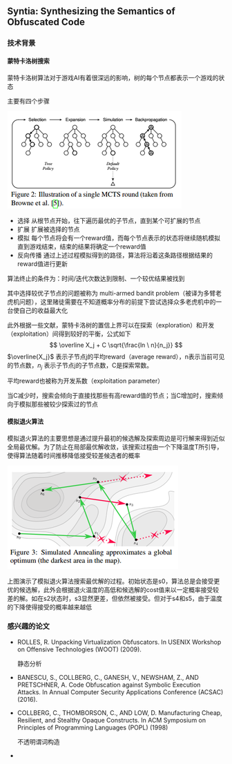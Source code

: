 ## Syntia: Synthesizing the Semantics of Obfuscated Code

### 技术背景

#### 蒙特卡洛树搜索

蒙特卡洛树算法对于游戏AI有着很深远的影响，树的每个节点都表示一个游戏的状态

主要有四个步骤

![](pic/1_1.png)

* 选择  从根节点开始，往下遍历最优的子节点，直到某个可扩展的节点
* 扩展  扩展被选择的节点
* 模拟  每个节点将会有一个reward值，而每个节点表示的状态将继续随机模拟直到游戏结束，结束的结果将确定一个reward值
* 反向传播  通过上述过程模拟得到的路径，算法将沿着这条路径根据结果的reward值进行更新

算法终止的条件为：时间/迭代次数达到限制、一个较优结果被找到

其中选择较优子节点的问题被称为 multi-armed bandit problem（被译为多臂老虎机问题），这里赌徒需要在不知道概率分布的前提下尝试选择众多老虎机中的一台使自己的收益最大化

此外根据一些文献，蒙特卡洛树的置信上界可以在探索（exploration）和开发（exploitation）间得到较好的平衡，公式如下
$$
\overline X_j + C \sqrt{\frac{ln \ n}{n_j}}
$$
$\overline{X_j}$ 表示子节点j的平均reward（average reward），n表示当前可见的节点数，$n_j$ 表示子节点j的子节点数，C是探索常数。

平均reward也被称为开发系数（exploitation parameter）

当C减少时，搜索会倾向于直接找那些有高reward值的节点；当C增加时，搜索倾向于模拟那些被较少探索过的节点

#### 模拟退火算法

模拟退火算法的主要思想是通过提升最初的候选解及探索周边是可行解来得到近似全局最优解。为了防止在局部最优解收敛，该搜索过程由一个下降温度T所引导，使得算法随着时间推移降低接受较差候选者的概率

![](pic/1_2.png)

上图演示了模拟退火算法搜索最优解的过程。初始状态是s0，算法总是会接受更优的候选解，此外会根据退火温度的高低和候选解的cost值来以一定概率接受较差的解。如在s2状态时，s3显然更差，但依然被接受。但对于s4和s5，由于温度的下降使得接受的概率越来越低





### 感兴趣的论文

* ROLLES, R. Unpacking Virtualization Obfuscators. In USENIX
  Workshop on Offensive Technologies (WOOT) (2009).  

  静态分析

* BANESCU, S., COLLBERG, C., GANESH, V., NEWSHAM, Z.,
  AND PRETSCHNER, A. Code Obfuscation against Symbolic Execution Attacks. In Annual Computer Security Applications Conference (ACSAC) (2016).  

* COLLBERG, C., THOMBORSON, C., AND LOW, D. Manufacturing Cheap, Resilient, and Stealthy Opaque Constructs. In ACM
  Symposium on Principles of Programming Languages (POPL)
  (1998) 

  不透明谓词构造

* 